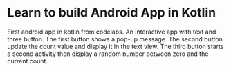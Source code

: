 # Learn to build Android App in Kotlin

First android app in kotlin from codelabs.
An interactive app with text and three button.
The first button shows a pop-up message.
The second button update the count value and display it in the text view.
The third button starts a second activity then display a random number between zero and the current count.
